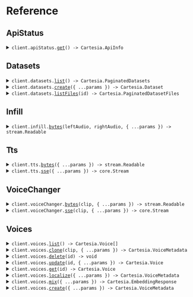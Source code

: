 # Reference

## ApiStatus

<details><summary><code>client.apiStatus.<a href="/src/api/resources/apiStatus/client/Client.ts">get</a>() -> Cartesia.ApiInfo</code></summary>
<dl>
<dd>

#### 🔌 Usage

<dl>
<dd>

<dl>
<dd>

```typescript
await client.apiStatus.get();
```

</dd>
</dl>
</dd>
</dl>

#### ⚙️ Parameters

<dl>
<dd>

<dl>
<dd>

**requestOptions:** `ApiStatus.RequestOptions`

</dd>
</dl>
</dd>
</dl>

</dd>
</dl>
</details>

## Datasets

<details><summary><code>client.datasets.<a href="/src/api/resources/datasets/client/Client.ts">list</a>() -> Cartesia.PaginatedDatasets</code></summary>
<dl>
<dd>

#### 🔌 Usage

<dl>
<dd>

<dl>
<dd>

```typescript
await client.datasets.list();
```

</dd>
</dl>
</dd>
</dl>

#### ⚙️ Parameters

<dl>
<dd>

<dl>
<dd>

**requestOptions:** `Datasets.RequestOptions`

</dd>
</dl>
</dd>
</dl>

</dd>
</dl>
</details>

<details><summary><code>client.datasets.<a href="/src/api/resources/datasets/client/Client.ts">create</a>({ ...params }) -> Cartesia.Dataset</code></summary>
<dl>
<dd>

#### 🔌 Usage

<dl>
<dd>

<dl>
<dd>

```typescript
await client.datasets.create({
    name: "name",
});
```

</dd>
</dl>
</dd>
</dl>

#### ⚙️ Parameters

<dl>
<dd>

<dl>
<dd>

**request:** `Cartesia.CreateDatasetRequest`

</dd>
</dl>

<dl>
<dd>

**requestOptions:** `Datasets.RequestOptions`

</dd>
</dl>
</dd>
</dl>

</dd>
</dl>
</details>

<details><summary><code>client.datasets.<a href="/src/api/resources/datasets/client/Client.ts">listFiles</a>(id) -> Cartesia.PaginatedDatasetFiles</code></summary>
<dl>
<dd>

#### 🔌 Usage

<dl>
<dd>

<dl>
<dd>

```typescript
await client.datasets.listFiles("id");
```

</dd>
</dl>
</dd>
</dl>

#### ⚙️ Parameters

<dl>
<dd>

<dl>
<dd>

**id:** `string`

</dd>
</dl>

<dl>
<dd>

**requestOptions:** `Datasets.RequestOptions`

</dd>
</dl>
</dd>
</dl>

</dd>
</dl>
</details>

## Infill

<details><summary><code>client.infill.<a href="/src/api/resources/infill/client/Client.ts">bytes</a>(leftAudio, rightAudio, { ...params }) -> stream.Readable</code></summary>
<dl>
<dd>

#### 📝 Description

<dl>
<dd>

<dl>
<dd>

Generate audio that smoothly connects two existing audio segments. This is useful for inserting new speech between existing speech segments while maintaining natural transitions.

**The cost is 1 credit per character of the infill text plus a fixed cost of 300 credits.**

Only the `sonic-preview` model is supported for infill at this time.

At least one of `left_audio` or `right_audio` must be provided.

As with all generative models, there's some inherent variability, but here's some tips we recommend to get the best results from infill:

- Use longer infill transcripts
    - This gives the model more flexibility to adapt to the rest of the audio
- Target natural pauses in the audio when deciding where to clip
    - This means you don't need word-level timestamps to be as precise
- Clip right up to the start and end of the audio segment you want infilled, keeping as much silence in the left/right audio segments as possible
    - This helps the model generate more natural transitions
      </dd>
      </dl>
      </dd>
      </dl>

#### 🔌 Usage

<dl>
<dd>

<dl>
<dd>

```typescript
await client.infill.bytes(fs.createReadStream("/path/to/your/file"), fs.createReadStream("/path/to/your/file"), {
    modelId: "sonic-preview",
    language: "en",
    transcript: "middle segment",
    voiceId: "694f9389-aac1-45b6-b726-9d9369183238",
    outputFormatContainer: "mp3",
    outputFormatSampleRate: 44100,
    outputFormatBitRate: 128000,
    voiceExperimentalControlsSpeed: "slowest",
    voiceExperimentalControlsEmotion: ["surprise:high", "curiosity:high"],
});
```

</dd>
</dl>
</dd>
</dl>

#### ⚙️ Parameters

<dl>
<dd>

<dl>
<dd>

**leftAudio:** `File | fs.ReadStream | Blob`

</dd>
</dl>

<dl>
<dd>

**rightAudio:** `File | fs.ReadStream | Blob`

</dd>
</dl>

<dl>
<dd>

**request:** `Cartesia.InfillBytesRequest`

</dd>
</dl>

<dl>
<dd>

**requestOptions:** `Infill.RequestOptions`

</dd>
</dl>
</dd>
</dl>

</dd>
</dl>
</details>

## Tts

<details><summary><code>client.tts.<a href="/src/api/resources/tts/client/Client.ts">bytes</a>({ ...params }) -> stream.Readable</code></summary>
<dl>
<dd>

#### 🔌 Usage

<dl>
<dd>

<dl>
<dd>

```typescript
await client.tts.bytes({
    modelId: "sonic",
    transcript: "Hello, world!",
    voice: {
        mode: "id",
        id: "694f9389-aac1-45b6-b726-9d9369183238",
    },
    language: "en",
    outputFormat: {
        container: "mp3",
        sampleRate: 44100,
        bitRate: 128000,
    },
});
```

</dd>
</dl>
</dd>
</dl>

#### ⚙️ Parameters

<dl>
<dd>

<dl>
<dd>

**request:** `Cartesia.TtsRequest`

</dd>
</dl>

<dl>
<dd>

**requestOptions:** `Tts.RequestOptions`

</dd>
</dl>
</dd>
</dl>

</dd>
</dl>
</details>

<details><summary><code>client.tts.<a href="/src/api/resources/tts/client/Client.ts">sse</a>({ ...params }) -> core.Stream<Cartesia.WebSocketResponse></code></summary>
<dl>
<dd>

#### 🔌 Usage

<dl>
<dd>

<dl>
<dd>

```typescript
const response = await client.tts.sse({
    modelId: "sonic",
    transcript: "Hello, world!",
    voice: {
        mode: "id",
        id: "694f9389-aac1-45b6-b726-9d9369183238",
    },
    language: "en",
    outputFormat: {
        container: "raw",
        sampleRate: 44100,
        encoding: "pcm_f32le",
    },
});
for await (const item of response) {
    console.log(item);
}
```

</dd>
</dl>
</dd>
</dl>

#### ⚙️ Parameters

<dl>
<dd>

<dl>
<dd>

**request:** `Cartesia.TtsRequest`

</dd>
</dl>

<dl>
<dd>

**requestOptions:** `Tts.RequestOptions`

</dd>
</dl>
</dd>
</dl>

</dd>
</dl>
</details>

## VoiceChanger

<details><summary><code>client.voiceChanger.<a href="/src/api/resources/voiceChanger/client/Client.ts">bytes</a>(clip, { ...params }) -> stream.Readable</code></summary>
<dl>
<dd>

#### 📝 Description

<dl>
<dd>

<dl>
<dd>

Takes an audio file of speech, and returns an audio file of speech spoken with the same intonation, but with a different voice.

This endpoint is priced at 15 characters per second of input audio.

</dd>
</dl>
</dd>
</dl>

#### 🔌 Usage

<dl>
<dd>

<dl>
<dd>

```typescript
await client.voiceChanger.bytes(fs.createReadStream("/path/to/your/file"), {
    voiceId: "694f9389-aac1-45b6-b726-9d9369183238",
    outputFormatContainer: "mp3",
    outputFormatSampleRate: 44100,
    outputFormatBitRate: 128000,
});
```

</dd>
</dl>
</dd>
</dl>

#### ⚙️ Parameters

<dl>
<dd>

<dl>
<dd>

**clip:** `File | fs.ReadStream | Blob`

</dd>
</dl>

<dl>
<dd>

**request:** `Cartesia.VoiceChangerBytesRequest`

</dd>
</dl>

<dl>
<dd>

**requestOptions:** `VoiceChanger.RequestOptions`

</dd>
</dl>
</dd>
</dl>

</dd>
</dl>
</details>

<details><summary><code>client.voiceChanger.<a href="/src/api/resources/voiceChanger/client/Client.ts">sse</a>(clip, { ...params }) -> core.Stream<Cartesia.StreamingResponse></code></summary>
<dl>
<dd>

#### 🔌 Usage

<dl>
<dd>

<dl>
<dd>

```typescript
const response = await client.voiceChanger.sse(fs.createReadStream("/path/to/your/file"), {
    voiceId: "694f9389-aac1-45b6-b726-9d9369183238",
    outputFormatContainer: "mp3",
    outputFormatSampleRate: 44100,
    outputFormatBitRate: 128000,
});
for await (const item of response) {
    console.log(item);
}
```

</dd>
</dl>
</dd>
</dl>

#### ⚙️ Parameters

<dl>
<dd>

<dl>
<dd>

**clip:** `File | fs.ReadStream | Blob`

</dd>
</dl>

<dl>
<dd>

**request:** `Cartesia.VoiceChangerSseRequest`

</dd>
</dl>

<dl>
<dd>

**requestOptions:** `VoiceChanger.RequestOptions`

</dd>
</dl>
</dd>
</dl>

</dd>
</dl>
</details>

## Voices

<details><summary><code>client.voices.<a href="/src/api/resources/voices/client/Client.ts">list</a>() -> Cartesia.Voice[]</code></summary>
<dl>
<dd>

#### 🔌 Usage

<dl>
<dd>

<dl>
<dd>

```typescript
await client.voices.list();
```

</dd>
</dl>
</dd>
</dl>

#### ⚙️ Parameters

<dl>
<dd>

<dl>
<dd>

**requestOptions:** `Voices.RequestOptions`

</dd>
</dl>
</dd>
</dl>

</dd>
</dl>
</details>

<details><summary><code>client.voices.<a href="/src/api/resources/voices/client/Client.ts">clone</a>(clip, { ...params }) -> Cartesia.VoiceMetadata</code></summary>
<dl>
<dd>

#### 📝 Description

<dl>
<dd>

<dl>
<dd>

Clone a voice from an audio clip. This endpoint has two modes, stability and similarity.

Similarity mode clones are more similar to the source clip, but may reproduce background noise. For these, use an audio clip about 5 seconds long.

Stability mode clones are more stable, but may not sound as similar to the source clip. For these, use an audio clip 10-20 seconds long.

</dd>
</dl>
</dd>
</dl>

#### 🔌 Usage

<dl>
<dd>

<dl>
<dd>

```typescript
await client.voices.clone(fs.createReadStream("/path/to/your/file"), {
    name: "A high-stability cloned voice",
    description: "Copied from Cartesia docs",
    mode: "stability",
    language: "en",
    enhance: true,
});
```

</dd>
</dl>
</dd>
</dl>

#### ⚙️ Parameters

<dl>
<dd>

<dl>
<dd>

**clip:** `File | fs.ReadStream | Blob`

</dd>
</dl>

<dl>
<dd>

**request:** `Cartesia.CloneVoiceRequest`

</dd>
</dl>

<dl>
<dd>

**requestOptions:** `Voices.RequestOptions`

</dd>
</dl>
</dd>
</dl>

</dd>
</dl>
</details>

<details><summary><code>client.voices.<a href="/src/api/resources/voices/client/Client.ts">delete</a>(id) -> void</code></summary>
<dl>
<dd>

#### 🔌 Usage

<dl>
<dd>

<dl>
<dd>

```typescript
await client.voices.delete("id");
```

</dd>
</dl>
</dd>
</dl>

#### ⚙️ Parameters

<dl>
<dd>

<dl>
<dd>

**id:** `Cartesia.VoiceId`

</dd>
</dl>

<dl>
<dd>

**requestOptions:** `Voices.RequestOptions`

</dd>
</dl>
</dd>
</dl>

</dd>
</dl>
</details>

<details><summary><code>client.voices.<a href="/src/api/resources/voices/client/Client.ts">update</a>(id, { ...params }) -> Cartesia.Voice</code></summary>
<dl>
<dd>

#### 🔌 Usage

<dl>
<dd>

<dl>
<dd>

```typescript
await client.voices.update("id", {
    name: "name",
    description: "description",
});
```

</dd>
</dl>
</dd>
</dl>

#### ⚙️ Parameters

<dl>
<dd>

<dl>
<dd>

**id:** `Cartesia.VoiceId`

</dd>
</dl>

<dl>
<dd>

**request:** `Cartesia.UpdateVoiceRequest`

</dd>
</dl>

<dl>
<dd>

**requestOptions:** `Voices.RequestOptions`

</dd>
</dl>
</dd>
</dl>

</dd>
</dl>
</details>

<details><summary><code>client.voices.<a href="/src/api/resources/voices/client/Client.ts">get</a>(id) -> Cartesia.Voice</code></summary>
<dl>
<dd>

#### 🔌 Usage

<dl>
<dd>

<dl>
<dd>

```typescript
await client.voices.get("id");
```

</dd>
</dl>
</dd>
</dl>

#### ⚙️ Parameters

<dl>
<dd>

<dl>
<dd>

**id:** `Cartesia.VoiceId`

</dd>
</dl>

<dl>
<dd>

**requestOptions:** `Voices.RequestOptions`

</dd>
</dl>
</dd>
</dl>

</dd>
</dl>
</details>

<details><summary><code>client.voices.<a href="/src/api/resources/voices/client/Client.ts">localize</a>({ ...params }) -> Cartesia.VoiceMetadata</code></summary>
<dl>
<dd>

#### 📝 Description

<dl>
<dd>

<dl>
<dd>

Create a new voice from an existing voice localized to a new language and dialect.

</dd>
</dl>
</dd>
</dl>

#### 🔌 Usage

<dl>
<dd>

<dl>
<dd>

```typescript
await client.voices.localize({
    voiceId: "694f9389-aac1-45b6-b726-9d9369183238",
    name: "Sarah Peninsular Spanish",
    description: "Sarah Voice in Peninsular Spanish",
    language: "es",
    originalSpeakerGender: "female",
    dialect: "pe",
});
```

</dd>
</dl>
</dd>
</dl>

#### ⚙️ Parameters

<dl>
<dd>

<dl>
<dd>

**request:** `Cartesia.LocalizeVoiceRequest`

</dd>
</dl>

<dl>
<dd>

**requestOptions:** `Voices.RequestOptions`

</dd>
</dl>
</dd>
</dl>

</dd>
</dl>
</details>

<details><summary><code>client.voices.<a href="/src/api/resources/voices/client/Client.ts">mix</a>({ ...params }) -> Cartesia.EmbeddingResponse</code></summary>
<dl>
<dd>

#### 🔌 Usage

<dl>
<dd>

<dl>
<dd>

```typescript
await client.voices.mix({
    voices: [
        {
            id: "id",
            weight: 1.1,
        },
        {
            id: "id",
            weight: 1.1,
        },
    ],
});
```

</dd>
</dl>
</dd>
</dl>

#### ⚙️ Parameters

<dl>
<dd>

<dl>
<dd>

**request:** `Cartesia.MixVoicesRequest`

</dd>
</dl>

<dl>
<dd>

**requestOptions:** `Voices.RequestOptions`

</dd>
</dl>
</dd>
</dl>

</dd>
</dl>
</details>

<details><summary><code>client.voices.<a href="/src/api/resources/voices/client/Client.ts">create</a>({ ...params }) -> Cartesia.VoiceMetadata</code></summary>
<dl>
<dd>

#### 📝 Description

<dl>
<dd>

<dl>
<dd>

Create voice from raw features. If you'd like to clone a voice from an audio file, please use Clone Voice instead.

</dd>
</dl>
</dd>
</dl>

#### 🔌 Usage

<dl>
<dd>

<dl>
<dd>

```typescript
await client.voices.create({
    name: "My Custom Voice",
    description: "A custom voice created through the API",
    embedding: [],
    language: "en",
    baseVoiceId: "123e4567-e89b-12d3-a456-426614174000",
});
```

</dd>
</dl>
</dd>
</dl>

#### ⚙️ Parameters

<dl>
<dd>

<dl>
<dd>

**request:** `Cartesia.CreateVoiceRequest`

</dd>
</dl>

<dl>
<dd>

**requestOptions:** `Voices.RequestOptions`

</dd>
</dl>
</dd>
</dl>

</dd>
</dl>
</details>
